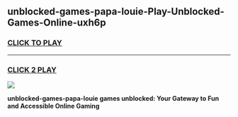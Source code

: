 
## unblocked-games-papa-louie-Play-Unblocked-Games-Online-uxh6p
<h3>
<a href="https://premium76.site?title=unblocked-games-papa-louie&ref=25A">CLICK TO PLAY</a></h3>
<hr>

<h3>
<a href="https://premium76.site?title=unblocked-games-papa-louie&ref=25A">CLICK 2 PLAY</a>
  
</h3>

<a href="https://premium76.site?title=unblocked-games-papa-louie&ref=25A"><img src="https://clearcache.store/games.png"></a>


**unblocked-games-papa-louie games unblocked: Your Gateway to Fun and Accessible Online Gaming**
